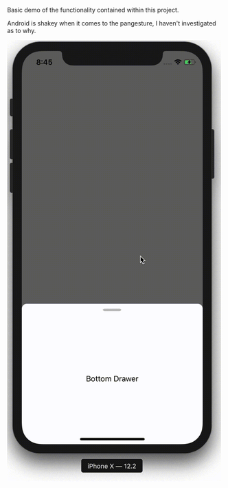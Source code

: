 Basic demo of the functionality contained within this project.

Android is shakey when it comes to the pangesture, I haven't investigated as to why.

![](BottomDrawer.gif)
